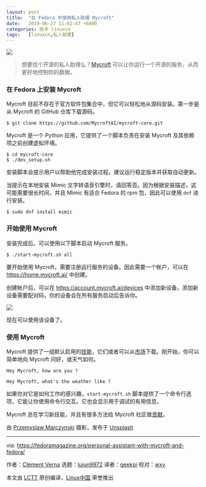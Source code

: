 ```yaml
---
layout: post
title:	"在 Fedora 中使用私人助理 Mycroft"
date:	2019-06-27 11:02:47 +0800 
categories:	技术 linuxcn 
tags:	[linuxcn,私人助理]
---
```



![](/Asserts/Images//attachment/album/201906/27/110252hp1agc6l7a01c9zg.jpg)



> 
> 想要找个开源的私人助理么？[Mycroft](https://mycroft.ai/) 可以让你运行一个开源的服务，从而更好地控制你的数据。
> 
> 
> 


### 在 Fedora 上安装 Mycroft


Mycroft 目前不存在于官方软件包集合中，但它可以轻松地从源码安装。第一步是从 Mycroft 的 GitHub 仓库下载源码。



```
$ git clone https://github.com/MycroftAI/mycroft-core.git
```

Mycroft 是一个 Python 应用，它提供了一个脚本负责在安装 Mycroft 及其依赖项之前创建虚拟环境。



```
$ cd mycroft-core
$ ./dev_setup.sh
```

安装脚本会提示用户以帮助他完成安装过程。建议运行稳定版本并获取自动更新。


当提示在本地安装 Mimic 文字转语音引擎时，请回答否。因为根据安装描述，这可能需要很长时间，并且 Mimic 有适合 Fedora 的 rpm 包，因此可以使用 `dnf` 进行安装。



```
$ sudo dnf install mimic
```

### 开始使用 Mycroft


安装完成后，可以使用以下脚本启动 Mycroft 服务。



```
$ ./start-mycroft.sh all
```

要开始使用 Mycroft，需要注册运行服务的设备。因此需要一个帐户，可以在 <https://home.mycroft.ai/> 中创建。


创建帐户后，可以在 <https://account.mycroft.ai/devices> 中添加新设备。添加新设备需要配对码，你的设备会在所有服务启动后告诉你。


![](/Asserts/Images//attachment/album/201906/27/110254xl8188pfkouoqeou.png)


现在可以使用该设备了。


### 使用 Mycroft


Mycroft 提供了一组默认启用的[技能](https://market.mycroft.ai/skills)，它们或者可以从[市场](https://market.mycroft.ai/skills)下载。刚开始，你可以简单地向 Mycroft 问好，或天气如何。



```
Hey Mycroft, how are you ?

Hey Mycroft, what's the weather like ?
```

如果你对它是如何工作的感兴趣，`start-mycroft.sh` 脚本提供了一个命令行选项，它能让你使用命令行交互。它也会显示用于调试的有用信息。


Mycroft 总在学习新技能，并且有很多方法给 Mycroft 社区做[贡献](https://mycroft.ai/contribute/)。


由 [Przemyslaw Marczynski](https://unsplash.com/@pemmax?utm_source=unsplash&utm_medium=referral&utm_content=creditCopyText) 摄影，发布于 [Unsplash](https://unsplash.com/search/photos/ai?utm_source=unsplash&utm_medium=referral&utm_content=creditCopyText)




---


via: <https://fedoramagazine.org/personal-assistant-with-mycroft-and-fedora/>


作者：[Clément Verna](https://fedoramagazine.org/author/cverna/) 选题：[lujun9972](https://github.com/lujun9972) 译者：[geekpi](https://github.com/geekpi) 校对：[wxy](https://github.com/wxy)


本文由 [LCTT](https://github.com/LCTT/TranslateProject) 原创编译，[Linux中国](https://linux.cn/) 荣誉推出
